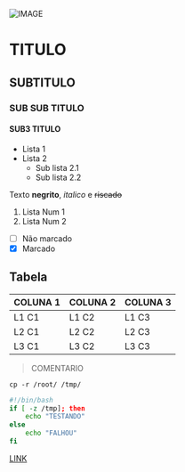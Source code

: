 
![IMAGE](https://imagens.tiespecialistas.com.br/2015/02/git.jpg)

TITULO
======

SUBTITULO
---------

### SUB SUB TITULO

#### SUB3 TITULO

* Lista 1
* Lista 2
  - Sub lista 2.1
  - Sub lista 2.2

Texto **negrito**, _italico_ e ~~riscado~~

1. Lista Num 1
2. Lista Num 2

* [ ] Não marcado
* [x] Marcado

Tabela
------

COLUNA 1 | COLUNA 2 | COLUNA 3
---------|----------|---------
L1 C1    |L1 C2     |L1 C3
L2 C1    |L2 C2     |L2 C3
L3 C1    |L3 C2     |L3 C3

> COMENTARIO

`cp -r /root/ /tmp/`

```bash
#!/bin/bash
if [ -z /tmp]; then
	echo "TESTANDO"
else
	echo "FALHOU"
fi
```

[LINK](google.com.br)







